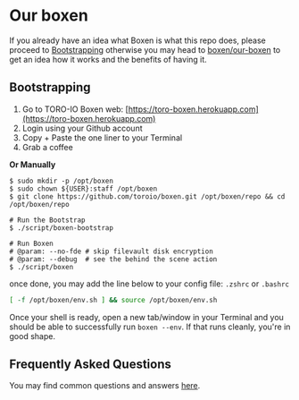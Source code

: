 Our boxen
===

If you already have an idea what Boxen is what this repo does,
please proceed to [Bootstrapping](#bootstrapping) otherwise you may
head to [boxen/our-boxen](https://github.com/boxen/our-boxen) to get
an idea how it works and the benefits of having it.

## Bootstrapping

1. Go to TORO-IO Boxen web: [https://toro-boxen.herokuapp.com](https://toro-boxen.herokuapp.com)
1. Login using your Github account
1. Copy + Paste the one liner to your Terminal
1. Grab a coffee

**Or Manually**

```
$ sudo mkdir -p /opt/boxen
$ sudo chown ${USER}:staff /opt/boxen
$ git clone https://github.com/toroio/boxen.git /opt/boxen/repo && cd /opt/boxen/repo

# Run the Bootstrap
$ ./script/boxen-bootstrap

# Run Boxen
# @param: --no-fde # skip filevault disk encryption
# @param: --debug  # see the behind the scene action
$ ./script/boxen
```

once done, you may add the line below to your config file:
`.zshrc` or `.bashrc`

```bash
[ -f /opt/boxen/env.sh ] && source /opt/boxen/env.sh
```

Once your shell is ready, open a new tab/window in your Terminal
and you should be able to successfully run `boxen --env`.
If that runs cleanly, you're in good shape.

Frequently Asked Questions
---

You may find common questions and answers [here](docs/faq.md).
